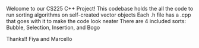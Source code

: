 Welcome to our CS225 C++ Project!
This codebase holds the all the code to run sorting algorithms on self-created vector objects
Each .h file has a .cpp that goes with it to make the code look neater
There are 4 included sorts: Bubble, Selection, Insertion, and Bogo

Thanks!!
Fiya and Marcello
